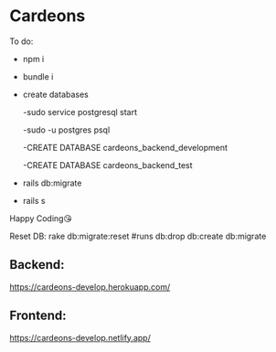 # Cardeons

To do:

- npm i

- bundle i

- create databases

  -sudo service postgresql start
  
  -sudo -u postgres  psql
  
  -CREATE DATABASE cardeons_backend_development
  
  -CREATE DATABASE cardeons_backend_test

- rails db:migrate

- rails s


Happy Coding😘


Reset DB: rake db:migrate:reset #runs db:drop db:create db:migrate








## Backend: 

https://cardeons-develop.herokuapp.com/

## Frontend: 

https://cardeons-develop.netlify.app/

